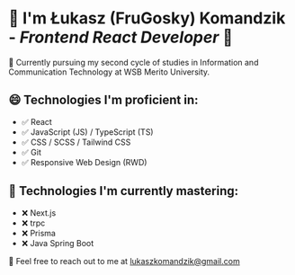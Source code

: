 # 👑 I'm Łukasz (FruGosky) Komandzik - *Frontend React Developer* 💼

🏫 Currently pursuing my second cycle of studies in Information and Communication Technology at WSB Merito University.

## 😄 Technologies I'm proficient in:

- ✅ React
- ✅ JavaScript (JS) / TypeScript (TS)
- ✅ CSS / SCSS / Tailwind CSS
- ✅ Git
- ✅ Responsive Web Design (RWD)

## 🤔 Technologies I'm currently mastering:

- ❌ Next.js
- ❌ trpc
- ❌ Prisma
- ❌ Java Spring Boot

💬 Feel free to reach out to me at lukaszkomandzik@gmail.com
